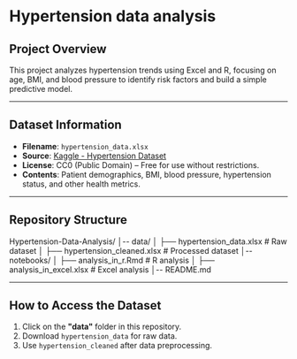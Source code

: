 # Hypertension data analysis

## Project Overview
 This project analyzes hypertension trends using Excel and R, focusing on age, BMI, and blood pressure to identify risk factors and build a simple predictive model.

 ----

 ## Dataset Information
- **Filename**: `hypertension_data.xlsx`
- **Source**: [Kaggle - Hypertension Dataset](https://www.kaggle.com/)  
- **License**: CC0 (Public Domain) – Free for use without restrictions.
- **Contents**: Patient demographics, BMI, blood pressure, hypertension status, and other health metrics.

----

## Repository Structure
Hypertension-Data-Analysis/
│-- data/
│   ├── hypertension_data.xlsx  # Raw dataset
│   ├── hypertension_cleaned.xlsx  # Processed dataset
│-- notebooks/
│   ├── analysis_in_r.Rmd  # R analysis
│   ├── analysis_in_excel.xlsx  # Excel analysis
│-- README.md

----

## How to Access the Dataset
1. Click on the **"data"** folder in this repository.
2. Download `hypertension_data` for raw data.
3. Use `hypertension_cleaned` after data preprocessing.

